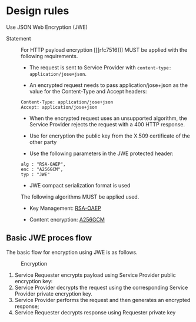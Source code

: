 # Design rules

<div class="rule" id="/encryption/jwe" data-type="technical">
   <p class="rulelab">Use JSON Web Encryption (JWE)</p>
   <dl>
   <dt>Statement</dt>
   <dd>

For HTTP payload encryption [[[rfc7516]]] MUST be applied with the following requirements.

* The request is sent to Service Provider with `content-type: application/jose+json`.

* An encrypted request needs to pass application/jose+json as the value for the Content-Type and Accept headers:

```
Content-Type: application/jose+json
Accept: application/jose+json
```

* When the encrypted request uses an unsupported algorithm, the Service Provider rejects the request with a 400 HTTP response.

* Use for encryption the public key from the X.509 certificate of the other party
* Use the following parameters in the JWE protected header:

```
alg : "RSA-OAEP",
enc : "A256GCM",
typ : "JWE"
```

* JWE compact serialization format is used

The following algorithms MUST be applied used.

* Key Management: [RSA-OAEP](https://datatracker.ietf.org/doc/html/rfc7518#section-4.3)
* Content encryption: [A256GCM](https://datatracker.ietf.org/doc/html/rfc7518#section-5.3)

   </dd>
</dl>
</div>

## Basic JWE proces flow

The basic flow for encryption using JWE is as follows.
<figure>
   <div class="mermaid" data-figure-name="encryption.mermaid">
   </div>
   <figcaption>Encryption</figcaption>
</figure>

1. Service Requester encrypts payload using Service Provider public encryption key:
2. Service Provider decrypts the request using the corresponding Service Provider private encryption key.
3. Service Provider performs the request and then generates an encrypted response;
4. Service Requester decrypts response using Requester private key
